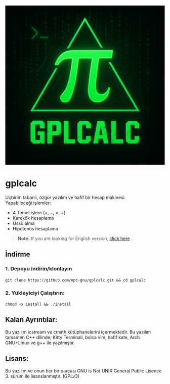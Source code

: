 ![gplcalc logo](./logo.png)

# gplcalc
Uçbirim tabanlı, özgür yazılım ve hafif bir hesap makinesi.   
Yapabileceği işlemler:

- 4 Temel işlem (+, −, ×, ÷)
- Karekök hesaplama
- Üssü alma
- Hipotenüs hesaplama

> **Note:** If you are looking for English version, [click here](https://github.com/npc-gnu/gplcalc)
 .

## İndirme

### 1. Depoyu indirin/klonlayın
`git clone https://github.com/npc-gnu/gplcalc.git && cd gplcalc`
### 2. Yükleyiciyi Çalıştırın:
`chmod +x install && ./install`

## Kalan Ayrıntılar:
 Bu yazılım iostream ve cmath kütüphanelerini içermektedir.
 Bu yazılım tamamen C++ dilinde; Kitty Terminali, bolca vim, hafif kate, Arch GNU+Linux ve g++ ile yazılmıştır.

## Lisans:

Bu yazılım ve onun her bir parçası GNU is Not UNIX General Public Lisence 3. sürüm ile lisanslanmıştır. (GPLv3)
